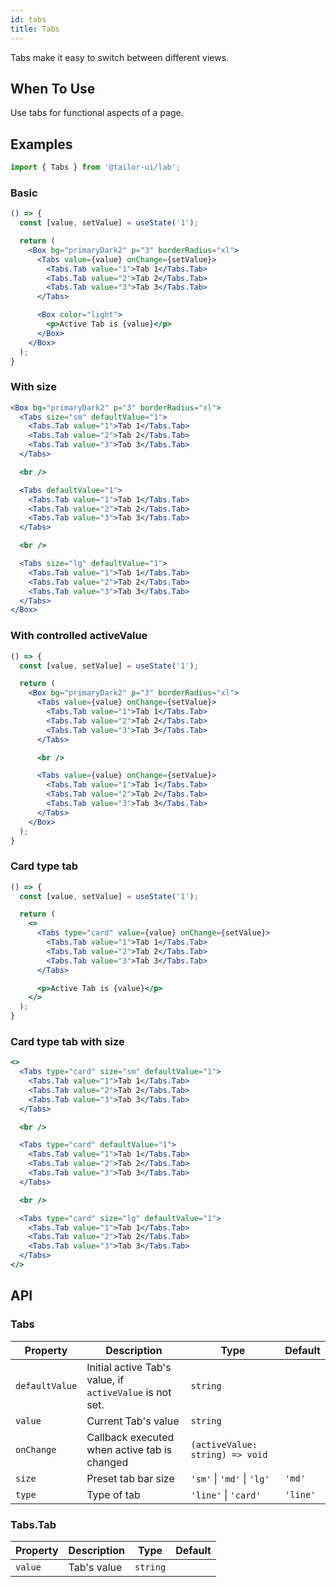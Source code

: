 ```yaml
---
id: tabs
title: Tabs
---
```


Tabs make it easy to switch between different views.

## When To Use

Use tabs for functional aspects of a page.

## Examples

```js
import { Tabs } from '@tailor-ui/lab';
```

### Basic

```jsx live
() => {
  const [value, setValue] = useState('1');

  return (
    <Box bg="primaryDark2" p="3" borderRadius="xl">
      <Tabs value={value} onChange={setValue}>
        <Tabs.Tab value="1">Tab 1</Tabs.Tab>
        <Tabs.Tab value="2">Tab 2</Tabs.Tab>
        <Tabs.Tab value="3">Tab 3</Tabs.Tab>
      </Tabs>

      <Box color="light">
        <p>Active Tab is {value}</p>
      </Box>
    </Box>
  );
}
```

### With size

```jsx live
<Box bg="primaryDark2" p="3" borderRadius="xl">
  <Tabs size="sm" defaultValue="1">
    <Tabs.Tab value="1">Tab 1</Tabs.Tab>
    <Tabs.Tab value="2">Tab 2</Tabs.Tab>
    <Tabs.Tab value="3">Tab 3</Tabs.Tab>
  </Tabs>

  <br />

  <Tabs defaultValue="1">
    <Tabs.Tab value="1">Tab 1</Tabs.Tab>
    <Tabs.Tab value="2">Tab 2</Tabs.Tab>
    <Tabs.Tab value="3">Tab 3</Tabs.Tab>
  </Tabs>

  <br />

  <Tabs size="lg" defaultValue="1">
    <Tabs.Tab value="1">Tab 1</Tabs.Tab>
    <Tabs.Tab value="2">Tab 2</Tabs.Tab>
    <Tabs.Tab value="3">Tab 3</Tabs.Tab>
  </Tabs>
</Box>
```

### With controlled activeValue

```jsx live
() => {
  const [value, setValue] = useState('1');

  return (
    <Box bg="primaryDark2" p="3" borderRadius="xl">
      <Tabs value={value} onChange={setValue}>
        <Tabs.Tab value="1">Tab 1</Tabs.Tab>
        <Tabs.Tab value="2">Tab 2</Tabs.Tab>
        <Tabs.Tab value="3">Tab 3</Tabs.Tab>
      </Tabs>

      <br />

      <Tabs value={value} onChange={setValue}>
        <Tabs.Tab value="1">Tab 1</Tabs.Tab>
        <Tabs.Tab value="2">Tab 2</Tabs.Tab>
        <Tabs.Tab value="3">Tab 3</Tabs.Tab>
      </Tabs>
    </Box>
  );
}
```

### Card type tab

```jsx live
() => {
  const [value, setValue] = useState('1');

  return (
    <>
      <Tabs type="card" value={value} onChange={setValue}>
        <Tabs.Tab value="1">Tab 1</Tabs.Tab>
        <Tabs.Tab value="2">Tab 2</Tabs.Tab>
        <Tabs.Tab value="3">Tab 3</Tabs.Tab>
      </Tabs>

      <p>Active Tab is {value}</p>
    </>
  );
}
```

### Card type tab with size

```jsx live
<>
  <Tabs type="card" size="sm" defaultValue="1">
    <Tabs.Tab value="1">Tab 1</Tabs.Tab>
    <Tabs.Tab value="2">Tab 2</Tabs.Tab>
    <Tabs.Tab value="3">Tab 3</Tabs.Tab>
  </Tabs>

  <br />

  <Tabs type="card" defaultValue="1">
    <Tabs.Tab value="1">Tab 1</Tabs.Tab>
    <Tabs.Tab value="2">Tab 2</Tabs.Tab>
    <Tabs.Tab value="3">Tab 3</Tabs.Tab>
  </Tabs>

  <br />

  <Tabs type="card" size="lg" defaultValue="1">
    <Tabs.Tab value="1">Tab 1</Tabs.Tab>
    <Tabs.Tab value="2">Tab 2</Tabs.Tab>
    <Tabs.Tab value="3">Tab 3</Tabs.Tab>
  </Tabs>
</>
```

## API

### Tabs

| Property       | Description                                              | Type                            | Default  |
|----------------|----------------------------------------------------------|---------------------------------|----------|
| `defaultValue` | Initial active Tab's value, if `activeValue` is not set. | `string`                        |          |
| `value`        | Current Tab's value                                      | `string`                        |          |
| `onChange`     | Callback executed when active tab is changed             | `(activeValue: string) => void` |          |
| `size`         | Preset tab bar size                                      | `'sm'` \| `'md'` \| `'lg'`      | `'md'`   |
| `type`         | Type of tab                                              | `'line'` \| `'card'`            | `'line'` |

### Tabs.Tab

| Property | Description | Type     | Default |
|----------|-------------|----------|---------|
| `value`  | Tab's value | `string` |         |
